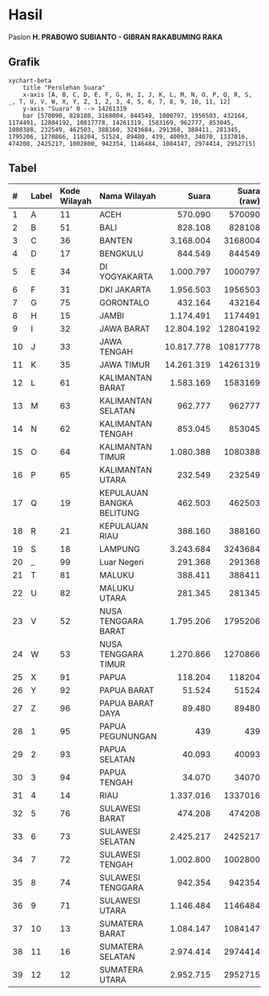 # Hasil

Paslon **H. PRABOWO SUBIANTO - GIBRAN RAKABUMING RAKA**

## Grafik

```mermaid
xychart-beta
    title "Perolehan Suara"
    x-axis [A, B, C, D, E, F, G, H, I, J, K, L, M, N, O, P, Q, R, S, _, T, U, V, W, X, Y, Z, 1, 2, 3, 4, 5, 6, 7, 8, 9, 10, 11, 12]
    y-axis "Suara" 0 --> 14261319
    bar [570090, 828108, 3168004, 844549, 1000797, 1956503, 432164, 1174491, 12804192, 10817778, 14261319, 1583169, 962777, 853045, 1080388, 232549, 462503, 388160, 3243684, 291368, 388411, 281345, 1795206, 1270866, 118204, 51524, 89480, 439, 40093, 34070, 1337016, 474208, 2425217, 1002800, 942354, 1146484, 1084147, 2974414, 2952715]
```

## Tabel

| #  | Label | Kode Wilayah | Nama Wilayah              | Suara      | Suara (raw) | Persentase |
|:-- |:----- |:------------ |:------------------------- | ----------:| -----------:| ----------:|
| 1  | A     | 11           | ACEH                      | 570.090    | 570090      | 0,76       |
| 2  | B     | 51           | BALI                      | 828.108    | 828108      | 1,10       |
| 3  | C     | 36           | BANTEN                    | 3.168.004  | 3168004     | 4,20       |
| 4  | D     | 17           | BENGKULU                  | 844.549    | 844549      | 1,12       |
| 5  | E     | 34           | DI YOGYAKARTA             | 1.000.797  | 1000797     | 1,33       |
| 6  | F     | 31           | DKI JAKARTA               | 1.956.503  | 1956503     | 2,60       |
| 7  | G     | 75           | GORONTALO                 | 432.164    | 432164      | 0,57       |
| 8  | H     | 15           | JAMBI                     | 1.174.491  | 1174491     | 1,56       |
| 9  | I     | 32           | JAWA BARAT                | 12.804.192 | 12804192    | 16,99      |
| 10 | J     | 33           | JAWA TENGAH               | 10.817.778 | 10817778    | 14,35      |
| 11 | K     | 35           | JAWA TIMUR                | 14.261.319 | 14261319    | 18,92      |
| 12 | L     | 61           | KALIMANTAN BARAT          | 1.583.169  | 1583169     | 2,10       |
| 13 | M     | 63           | KALIMANTAN SELATAN        | 962.777    | 962777      | 1,28       |
| 14 | N     | 62           | KALIMANTAN TENGAH         | 853.045    | 853045      | 1,13       |
| 15 | O     | 64           | KALIMANTAN TIMUR          | 1.080.388  | 1080388     | 1,43       |
| 16 | P     | 65           | KALIMANTAN UTARA          | 232.549    | 232549      | 0,31       |
| 17 | Q     | 19           | KEPULAUAN BANGKA BELITUNG | 462.503    | 462503      | 0,61       |
| 18 | R     | 21           | KEPULAUAN RIAU            | 388.160    | 388160      | 0,52       |
| 19 | S     | 18           | LAMPUNG                   | 3.243.684  | 3243684     | 4,30       |
| 20 | _     | 99           | Luar Negeri               | 291.368    | 291368      | 0,39       |
| 21 | T     | 81           | MALUKU                    | 388.411    | 388411      | 0,52       |
| 22 | U     | 82           | MALUKU UTARA              | 281.345    | 281345      | 0,37       |
| 23 | V     | 52           | NUSA TENGGARA BARAT       | 1.795.206  | 1795206     | 2,38       |
| 24 | W     | 53           | NUSA TENGGARA TIMUR       | 1.270.866  | 1270866     | 1,69       |
| 25 | X     | 91           | PAPUA                     | 118.204    | 118204      | 0,16       |
| 26 | Y     | 92           | PAPUA BARAT               | 51.524     | 51524       | 0,07       |
| 27 | Z     | 96           | PAPUA BARAT DAYA          | 89.480     | 89480       | 0,12       |
| 28 | 1     | 95           | PAPUA PEGUNUNGAN          | 439        | 439         | 0,00       |
| 29 | 2     | 93           | PAPUA SELATAN             | 40.093     | 40093       | 0,05       |
| 30 | 3     | 94           | PAPUA TENGAH              | 34.070     | 34070       | 0,05       |
| 31 | 4     | 14           | RIAU                      | 1.337.016  | 1337016     | 1,77       |
| 32 | 5     | 76           | SULAWESI BARAT            | 474.208    | 474208      | 0,63       |
| 33 | 6     | 73           | SULAWESI SELATAN          | 2.425.217  | 2425217     | 3,22       |
| 34 | 7     | 72           | SULAWESI TENGAH           | 1.002.800  | 1002800     | 1,33       |
| 35 | 8     | 74           | SULAWESI TENGGARA         | 942.354    | 942354      | 1,25       |
| 36 | 9     | 71           | SULAWESI UTARA            | 1.146.484  | 1146484     | 1,52       |
| 37 | 10    | 13           | SUMATERA BARAT            | 1.084.147  | 1084147     | 1,44       |
| 38 | 11    | 16           | SUMATERA SELATAN          | 2.974.414  | 2974414     | 3,95       |
| 39 | 12    | 12           | SUMATERA UTARA            | 2.952.715  | 2952715     | 3,92       |




